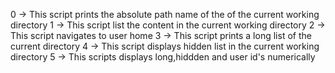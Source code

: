 0 -> This script prints the absolute path name of the of the current working directory
1 -> This script list the content in the current working directory
2 -> This script navigates to user home
3 -> This script prints a long list of the current directory
4 -> This script displays hidden list in the current working directory
5 -> This scripts displays long,hiddden and user id's numerically
